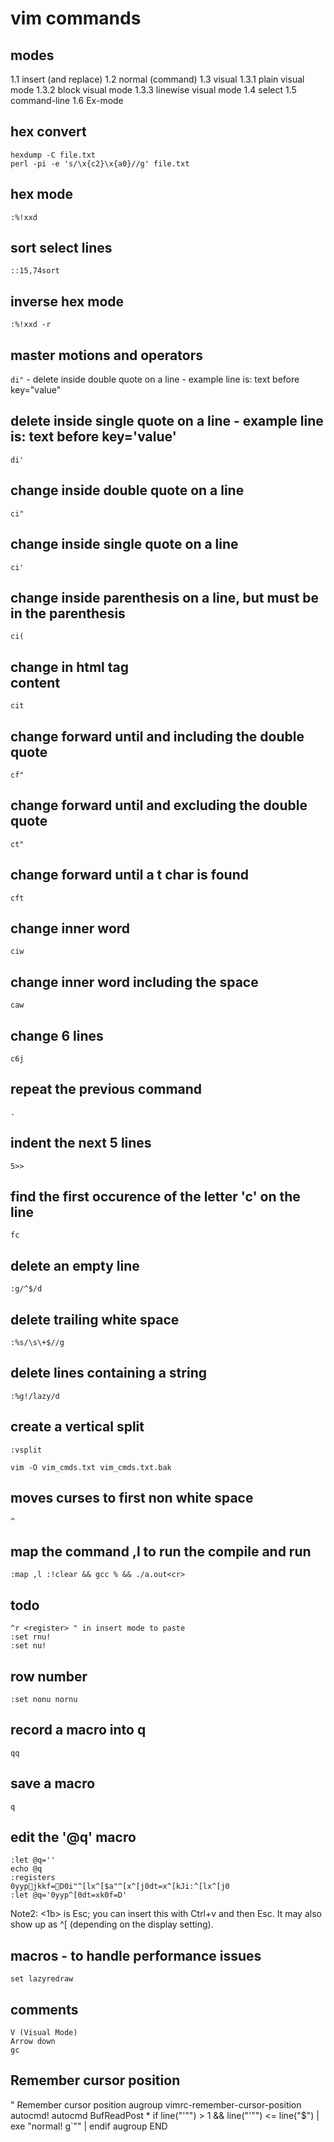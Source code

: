 # vim commands

## modes
1.1 insert (and replace)
1.2 normal (command)
1.3 visual
1.3.1 plain visual mode
1.3.2 block visual mode
1.3.3 linewise visual mode
1.4 select
1.5 command-line
1.6 Ex-mode

## hex convert
```
hexdump -C file.txt
perl -pi -e 's/\x{c2}\x{a0}//g' file.txt
```

## hex mode
```
:%!xxd
```

## sort select lines
```
::15,74sort
```

## inverse hex mode
```
:%!xxd -r
```

## master motions and operators
`di"` - delete inside double quote on a line - example line is: text before key="value"

## delete inside single quote on a line - example line is: text before key='value'
```
di'
```

## change inside double quote on a line
```
ci"
```

## change inside single quote on a line
```
ci'
```

## change inside parenthesis on a line, but must be in the parenthesis
```
ci(
```

## change in html tag <div>content</div>
```
cit
```

## change forward until and including the double quote
```
cf"
```

## change forward until and excluding the double quote
```
ct"
```

## change forward until a t char is found
```
cft
```

## change inner word
```
ciw
```

## change inner word including the space
```
caw
```

## change 6 lines
```
c6j
```

## repeat the previous command
```
.
```

## indent the next 5 lines
```
5>>
```

## find the first occurence of the letter 'c' on the line
```
fc
```

## delete an empty line
```
:g/^$/d
```

## delete trailing white space
```
:%s/\s\+$//g
```

## delete lines containing a string
```
:%g!/lazy/d
```

## create a vertical split
```
:vsplit
```

```
vim -O vim_cmds.txt vim_cmds.txt.bak
```

## moves curses to first non white space
```
^
```

## map the command ,l to run the compile and run
```
:map ,l :!clear && gcc % && ./a.out<cr>
```

## todo
```
^r <register> " in insert mode to paste
:set rnu!
:set nu!
```

## row number
```
:set nonu nornu
```

## record a macro into q
```
qq
```

## save a macro
```
q
```


## edit the '@q' macro
```
:let @q=''
echo @q
:registers
0yypjkkf=D0i"^[lx^[$a"^[x^[j0dt=x^[kJi:^[lx^[j0
:let @q='0yyp^[0dt=xk0f=D'

```
Note2: <1b> is Esc; you can insert this with Ctrl+v and then Esc. It may also show up as ^[ (depending on the display setting).

## macros - to handle performance issues
```
set lazyredraw
```

## comments
```
V (Visual Mode)
Arrow down
gc
```

## Remember cursor position
" Remember cursor position
augroup vimrc-remember-cursor-position
    autocmd!
    autocmd BufReadPost * if line("'\"") > 1 && line("'\"") <= line("$") | exe "normal! g`\"" | endif
augroup END
